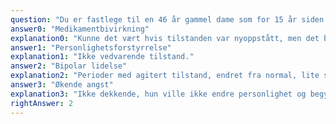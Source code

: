 ```yaml
---
question: "Du er fastlege til en 46 år gammel dame som for 15 år siden ble uføretrygdet for angst og depresjon. Hun lever stabilt med ektemann og en tenåringssønn. Hun er nå medisinert med escitalopram (SSRI) men opplever fortsatt perioder mye angst/indre uro. Ektemannen tar kontakt da situasjonen hjemme igjen er blitt uholdbar idet pasienten har endret seg fra sitt vanlige milde vesen og er verbalt ufin og aggressiv, slik hun også var bl.a. etter sønnens fødsel. Pasienten sover lite og bedriver dagene med å bestille klær over nett. Hva er mest sannsynlige diagnose på pasienten?"
answer0: "Medikamentbivirkning"
explanation0: "Kunne det vært hvis tilstanden var nyoppstått, men det beskrives tilsvarende episoder langt tilbake. Bipolar I mer sannsynlig da."
answer1: "Personlighetsforstyrrelse"
explanation1: "Ikke vedvarende tilstand."
answer2: "Bipolar lidelse"
explanation2: "Perioder med agitert tilstand, endret fra normal, lite søvn, handlemani - mulig debut postpartum. Typiske trekk ved biplar lidelse."
answer3: "Økende angst"
explanation3: "Ikke dekkende, hun ville ikke endre personlighet og begynne å handle av det."
rightAnswer: 2
---
```

